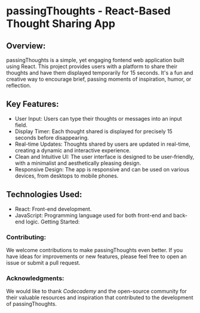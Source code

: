 # passingThoughts - React-Based Thought Sharing App

## Overview:

passingThoughts is a simple, yet engaging fontend web application built using React. This project provides users with a platform to share their thoughts and have them displayed temporarily for 15 seconds. It's a fun and creative way to encourage brief, passing moments of inspiration, humor, or reflection.

## Key Features:

- User Input: Users can type their thoughts or messages into an input field.
- Display Timer: Each thought shared is displayed for precisely 15 seconds before disappearing.
- Real-time Updates: Thoughts shared by users are updated in real-time, creating a dynamic and interactive experience.
- Clean and Intuitive UI: The user interface is designed to be user-friendly, with a minimalist and aesthetically pleasing design.
- Responsive Design: The app is responsive and can be used on various devices, from desktops to mobile phones.

## Technologies Used:

- React: Front-end development.
- JavaScript: Programming language used for both front-end and back-end logic.
Getting Started:

### Contributing:
We welcome contributions to make passingThoughts even better. If you have ideas for improvements or new features, please feel free to open an issue or submit a pull request.

### Acknowledgments:
We would like to thank *Codecademy* and the open-source community for their valuable resources and inspiration that contributed to the development of passingThoughts.
